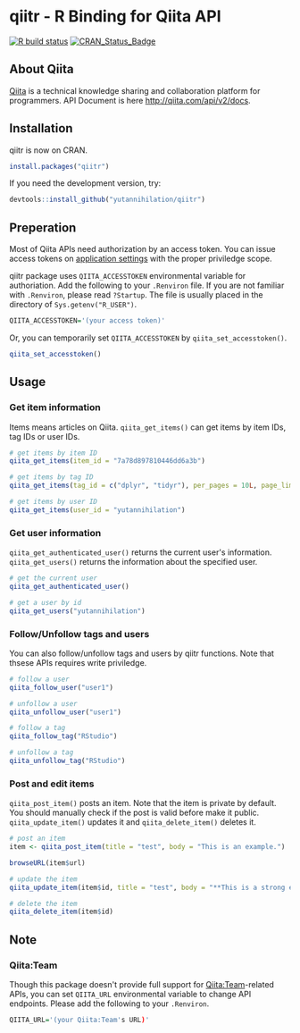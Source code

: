 qiitr - R Binding for Qiita API
==========================

[![R build status](https://github.com/yutannihilation/qiitr/workflows/R-CMD-check/badge.svg)](https://github.com/yutannihilation/qiitr/actions)
[![CRAN_Status_Badge](http://www.r-pkg.org/badges/version/qiitr)](https://cran.r-project.org/package=qiitr)

## About Qiita

[Qiita](http://qiita.com/about) is a technical knowledge sharing and collaboration platform for programmers. API Document is here http://qiita.com/api/v2/docs.

## Installation

qiitr is now on CRAN.

```r
install.packages("qiitr")
```

If you need the development version, try:

```r
devtools::install_github("yutannihilation/qiitr")
```

## Preperation

Most of Qiita APIs need authorization by an access token. You can issue access tokens on [application settings](https://qiita.com/settings/applications) with the proper priviledge scope.

qiitr package uses `QIITA_ACCESSTOKEN` environmental variable for authoriation. Add the following to your `.Renviron` file. If you are not familiar with `.Renviron`, please read `?Startup`. The file is usually placed in the directory of `Sys.getenv("R_USER")`.

```r
QIITA_ACCESSTOKEN='(your access token)'
```

Or, you can temporarily set `QIITA_ACCESSTOKEN` by `qiita_set_accesstoken()`.

```r
qiita_set_accesstoken()
```

## Usage

### Get item information

Items means articles on Qiita. `qiita_get_items()` can get items by item IDs, tag IDs or user IDs.

```r
# get items by item ID
qiita_get_items(item_id = "7a78d897810446dd6a3b")

# get items by tag ID
qiita_get_items(tag_id = c("dplyr", "tidyr"), per_pages = 10L, page_limit = 1L)

# get items by user ID
qiita_get_items(user_id = "yutannihilation")
```

### Get user information

`qiita_get_authenticated_user()` returns the current user's information. `qiita_get_users()` returns the information about the specified user.

```r
# get the current user
qiita_get_authenticated_user()

# get a user by id
qiita_get_users("yutannihilation")
```

### Follow/Unfollow tags and users

You can also follow/unfollow  tags and users by qiitr functions. Note that thsese APIs requires write priviledge.

```r
# follow a user
qiita_follow_user("user1")

# unfollow a user
qiita_unfollow_user("user1")

# follow a tag
qiita_follow_tag("RStudio")

# unfollow a tag
qiita_unfollow_tag("RStudio")
```

### Post and edit items

`qiita_post_item()` posts an item. Note that the item is private by default.
You should manually check if the post is valid before make it public. `qiita_update_item()` updates it and `qiita_delete_item()` deletes it.

```r
# post an item
item <- qiita_post_item(title = "test", body = "This is an example.")

browseURL(item$url)

# update the item
qiita_update_item(item$id, title = "test", body = "**This is a strong example!**")

# delete the item
qiita_delete_item(item$id)
```

## Note

### Qiita:Team

Though this package doesn't provide full support for [Qiita:Team](https://teams.qiita.com/)-related APIs, you can set `QIITA_URL` environmental variable to change API endpoints. Please add the following to your `.Renviron`.

```r
QIITA_URL='(your Qiita:Team's URL)'
```
